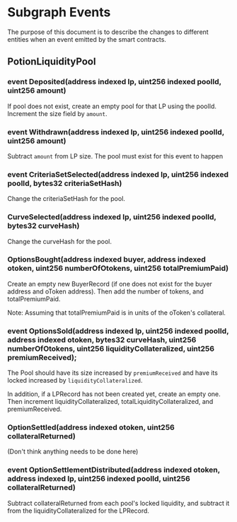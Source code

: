 # Subgraph Events

The purpose of this document is to describe the changes to different entities when an event emitted by the smart contracts.

## PotionLiquidityPool

### event Deposited(address indexed lp, uint256 indexed poolId, uint256 amount)

If pool does not exist, create an empty pool for that LP using the poolId. Increment the size field by `amount`.

### event Withdrawn(address indexed lp, uint256 indexed poolId, uint256 amount)

Subtract `amount` from LP size. The pool must exist for this event to happen

### event CriteriaSetSelected(address indexed lp, uint256 indexed poolId, bytes32 criteriaSetHash)

Change the criteriaSetHash for the pool.

### CurveSelected(address indexed lp, uint256 indexed poolId, bytes32 curveHash)

Change the curveHash for the pool.

### OptionsBought(address indexed buyer, address indexed otoken, uint256 numberOfOtokens, uint256 totalPremiumPaid)

Create an empty new BuyerRecord (if one does not exist for the buyer address and oToken address). Then add the number of tokens, and totalPremiumPaid.

Note: Assuming that totalPremiumPaid is in units of the oToken's collateral.

### event OptionsSold(address indexed lp, uint256 indexed poolId, address indexed otoken, bytes32 curveHash, uint256 numberOfOtokens, uint256 liquidityCollateralized, uint256 premiumReceived);

The Pool should have its size increased by `premiumReceived` and have its locked increased by `liquidityCollateralized`.

In addition, if a LPRecord has not been created yet, create an empty one. Then increment liquidityCollateralized, totalLiquidityCollateralized, and premiumReceived.

### OptionSettled(address indexed otoken, uint256 collateralReturned)

(Don't think anything needs to be done here)

### event OptionSettlementDistributed(address indexed otoken, address indexed lp, uint256 indexed poolId, uint256 collateralReturned)

Subtract collateralReturned from each pool's locked liquidity, and subtract it from the liquidityCollateralized for the LPRecord.
